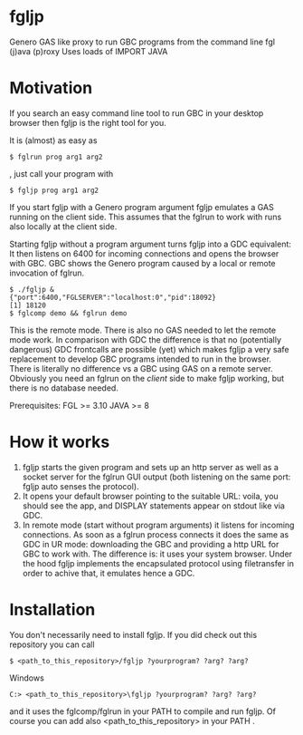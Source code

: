 # fgljp
Genero GAS like proxy to run GBC programs from the command line
fgl (j)ava (p)roxy 
Uses loads of IMPORT JAVA 

# Motivation

If you search an easy command line tool to run GBC in your desktop browser
then fgljp is the right tool for you.

It is (almost) as easy as 
```
$ fglrun prog arg1 arg2
```
, just call your program with

```
$ fgljp prog arg1 arg2
```
If you start fgljp with a Genero program argument fgljp emulates a GAS running on the client side.
This assumes that the fglrun to work with runs also locally at the client side.


Starting fgljp without a program argument turns fgljp into a GDC equivalent:
It then listens on 6400 for incoming connections and opens the browser with
GBC.
GBC shows the Genero program caused by a local or remote invocation of fglrun.

```
$ ./fgljp &
{"port":6400,"FGLSERVER":"localhost:0","pid":18092}
[1] 18120
$ fglcomp demo && fglrun demo
```

This is the remote mode. There is also no GAS needed to let the remote mode work.
In comparison with GDC the difference is that no (potentially dangerous) GDC frontcalls are possible (yet) which makes fgljp a very safe replacement to develop GBC programs intended to run in the browser.
There is literally no difference vs a GBC using GAS on a remote server.
Obviously you need an fglrun on the *client* side to make fgljp working, but there is no database needed.

Prerequisites:
FGL >= 3.10
JAVA >= 8


# How it works

1. fgljp starts the given program and sets up an http server as well as a socket server for the fglrun GUI output (both listening on the same port: fgljp auto senses the protocol).
2. It opens your default browser pointing to the suitable URL: voila, you should see the app, and DISPLAY statements appear on stdout like via GDC.
3. In remote mode (start without program arguments) it listens for incoming connections. As soon as a fglrun process connects it does the same as GDC in UR mode: downloading the GBC and providing a http URL for GBC to work with.
The difference is: it uses your system browser.
Under the hood fgljp implements the encapsulated protocol using filetransfer in order to achive that,
it emulates hence a GDC.

# Installation

You don't necessarily need to install fgljp.
If you did check out this repository you can call
```
$ <path_to_this_repository>/fgljp ?yourprogram? ?arg? ?arg?
```

Windows
```
C:> <path_to_this_repository>\fgljp ?yourprogram? ?arg? ?arg?
```

and it uses the fglcomp/fglrun in your PATH to compile and run fgljp.
Of course you can add also <path_to_this_repository> in your PATH .
